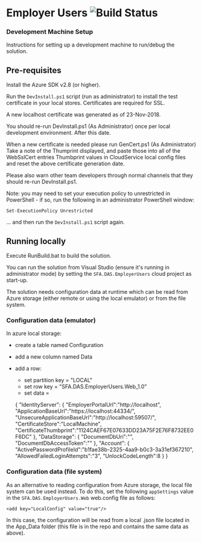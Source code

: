 # Employer Users ![Build Status](https://sfa-gov-uk.visualstudio.com/_apis/public/build/definitions/c39e0c0b-7aff-4606-b160-3566f3bbce23/72/badge)

### Development Machine Setup

Instructions for setting up a development machine to run/debug the solution. 

## Pre-requisites

Install the Azure SDK v2.8 (or higher).

Run the `DevInstall.ps1` script (run as administrator) to install the test certificate in your local stores. Certificates are required for SSL. 

A new localhost certificate was generated as of 23-Nov-2018. 

You should re-run DevInstall.ps1  (As Administrator) once per local development environment. After this date.

When a new certificate is needed please run GenCert.ps1 (As Administrator) Take a note of the Thumprint displayed, and paste those into all of the WebSslCert entries Thumbprint values in CloudService local config files and reset the above certificate generation date. 

Please also warn other team developers through normal channels that they should re-run DevInstall.ps1.

Note: you may need to set your execution policy to unrestricted in PowerShell - if so, run the following in an administrator PowerShell window:

	Set-ExecutionPolicy Unrestricted

... and then run the `DevInstall.ps1` script again.

## Running locally

Execute RunBuild.bat to build the solution.

You can run the solution from Visual Studio (ensure it's running in administrator mode) by setting the `SFA.DAS.EmployerUsers` cloud project as start-up.

The solution needs configuration data at runtime which can be read from Azure storage (either remote or using the local emulator) or from the file system. 

### Configuration data (emulator)

In azure local storage:

- create a table named Configuration
- add a new column named Data
- add a row:
	- set partition key = "LOCAL"
	- set row key = "SFA.DAS.EmployerUsers.Web_1.0"
	- set data = 

	{
		"IdentityServer": {
			"EmployerPortalUrl":"http://localhost",
			"ApplicationBaseUrl":"https://localhost:44334/",
			"UnsecureApplicationBaseUrl":"http://localhost:59507/",
			"CertificateStore":"LocalMachine", 
			"CertificateThumbprint":"1124CAEF67E07633DD23A75F2E76F8732EE0F6DC"
		},
		"DataStorage": {
			"DocumentDbUri":"",
			"DocumentDbAccessToken":""
		},
		"Account": {
			"ActivePasswordProfileId":"b1fae38b-2325-4aa9-b0c3-3a31ef367210",
			"AllowedFailedLoginAttempts":"3",
			"UnlockCodeLength":8
		}
	}

### Configuration data (file system)

As an alternative to reading configuration from Azure storage, the local file system can be used instead. To do this, set the following `appSettings` value in the `SFA.DAS.EmployerUsers.Web` web.config file as follows:

	<add key="LocalConfig" value="true"/>

In this case, the configuration will be read from a local .json file located in the App_Data folder (this file is in the repo and contains the same data as above).

